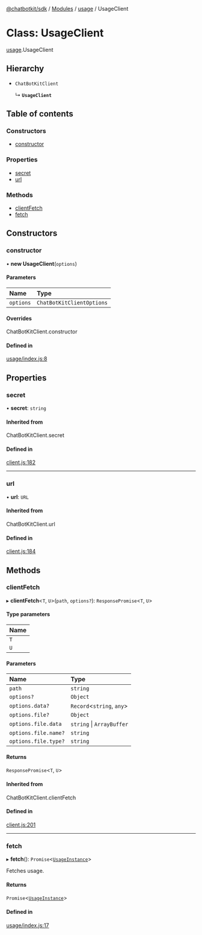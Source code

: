 [@chatbotkit/sdk](../README.md) / [Modules](../modules.md) / [usage](../modules/usage.md) / UsageClient

# Class: UsageClient

[usage](../modules/usage.md).UsageClient

## Hierarchy

- `ChatBotKitClient`

  ↳ **`UsageClient`**

## Table of contents

### Constructors

- [constructor](usage.UsageClient.md#constructor)

### Properties

- [secret](usage.UsageClient.md#secret)
- [url](usage.UsageClient.md#url)

### Methods

- [clientFetch](usage.UsageClient.md#clientfetch)
- [fetch](usage.UsageClient.md#fetch)

## Constructors

### constructor

• **new UsageClient**(`options`)

#### Parameters

| Name | Type |
| :------ | :------ |
| `options` | `ChatBotKitClientOptions` |

#### Overrides

ChatBotKitClient.constructor

#### Defined in

[usage/index.js:8](https://github.com/chatbotkit/node-sdk/blob/78a3d8e/packages/sdk/src/usage/index.js#L8)

## Properties

### secret

• **secret**: `string`

#### Inherited from

ChatBotKitClient.secret

#### Defined in

[client.js:182](https://github.com/chatbotkit/node-sdk/blob/78a3d8e/packages/sdk/src/client.js#L182)

___

### url

• **url**: `URL`

#### Inherited from

ChatBotKitClient.url

#### Defined in

[client.js:184](https://github.com/chatbotkit/node-sdk/blob/78a3d8e/packages/sdk/src/client.js#L184)

## Methods

### clientFetch

▸ **clientFetch**<`T`, `U`\>(`path`, `options?`): `ResponsePromise`<`T`, `U`\>

#### Type parameters

| Name |
| :------ |
| `T` |
| `U` |

#### Parameters

| Name | Type |
| :------ | :------ |
| `path` | `string` |
| `options?` | `Object` |
| `options.data?` | `Record`<`string`, `any`\> |
| `options.file?` | `Object` |
| `options.file.data` | `string` \| `ArrayBuffer` |
| `options.file.name?` | `string` |
| `options.file.type?` | `string` |

#### Returns

`ResponsePromise`<`T`, `U`\>

#### Inherited from

ChatBotKitClient.clientFetch

#### Defined in

[client.js:201](https://github.com/chatbotkit/node-sdk/blob/78a3d8e/packages/sdk/src/client.js#L201)

___

### fetch

▸ **fetch**(): `Promise`<[`UsageInstance`](../modules/usage_v1.md#usageinstance)\>

Fetches usage.

#### Returns

`Promise`<[`UsageInstance`](../modules/usage_v1.md#usageinstance)\>

#### Defined in

[usage/index.js:17](https://github.com/chatbotkit/node-sdk/blob/78a3d8e/packages/sdk/src/usage/index.js#L17)
